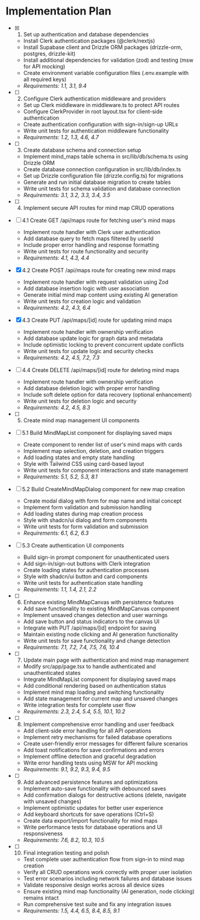# Implementation Plan

-   [x] 1. Set up authentication and database dependencies

    -   Install Clerk authentication packages (@clerk/nextjs)
    -   Install Supabase client and Drizzle ORM packages (drizzle-orm, postgres, drizzle-kit)
    -   Install additional dependencies for validation (zod) and testing (msw for API mocking)
    -   Create environment variable configuration files (.env.example with all required keys)
    -   _Requirements: 1.1, 3.1, 9.4_

-   [ ] 2. Configure Clerk authentication middleware and providers

    -   Set up Clerk middleware in middleware.ts to protect API routes
    -   Configure ClerkProvider in root layout.tsx for client-side authentication
    -   Create authentication configuration with sign-in/sign-up URLs
    -   Write unit tests for authentication middleware functionality
    -   _Requirements: 1.2, 1.3, 4.6, 4.7_

-   [ ] 3. Create database schema and connection setup

    -   Implement mind_maps table schema in src/lib/db/schema.ts using Drizzle ORM
    -   Create database connection configuration in src/lib/db/index.ts
    -   Set up Drizzle configuration file (drizzle.config.ts) for migrations
    -   Generate and run initial database migration to create tables
    -   Write unit tests for schema validation and database connection
    -   _Requirements: 3.1, 3.2, 3.3, 3.4, 3.5_

-   [ ] 4. Implement secure API routes for mind map CRUD operations
-   [ ] 4.1 Create GET /api/maps route for fetching user's mind maps

    -   Implement route handler with Clerk user authentication
    -   Add database query to fetch maps filtered by userId
    -   Include proper error handling and response formatting
    -   Write unit tests for route functionality and security
    -   _Requirements: 4.1, 4.3, 4.4_

-   [x] 4.2 Create POST /api/maps route for creating new mind maps

    -   Implement route handler with request validation using Zod
    -   Add database insertion logic with user association
    -   Generate initial mind map content using existing AI generation
    -   Write unit tests for creation logic and validation
    -   _Requirements: 4.2, 4.3, 6.4_

-   [x] 4.3 Create PUT /api/maps/[id] route for updating mind maps

    -   Implement route handler with ownership verification
    -   Add database update logic for graph data and metadata
    -   Include optimistic locking to prevent concurrent update conflicts
    -   Write unit tests for update logic and security checks
    -   _Requirements: 4.2, 4.5, 7.2, 7.3_

-   [ ] 4.4 Create DELETE /api/maps/[id] route for deleting mind maps

    -   Implement route handler with ownership verification
    -   Add database deletion logic with proper error handling
    -   Include soft delete option for data recovery (optional enhancement)
    -   Write unit tests for deletion logic and security
    -   _Requirements: 4.2, 4.5, 8.3_

-   [ ] 5. Create mind map management UI components
-   [ ] 5.1 Build MindMapList component for displaying saved maps

    -   Create component to render list of user's mind maps with cards
    -   Implement map selection, deletion, and creation triggers
    -   Add loading states and empty state handling
    -   Style with Tailwind CSS using card-based layout
    -   Write unit tests for component interactions and state management
    -   _Requirements: 5.1, 5.2, 5.3, 8.1_

-   [ ] 5.2 Build CreateMindMapDialog component for new map creation

    -   Create modal dialog with form for map name and initial concept
    -   Implement form validation and submission handling
    -   Add loading states during map creation process
    -   Style with shadcn/ui dialog and form components
    -   Write unit tests for form validation and submission
    -   _Requirements: 6.1, 6.2, 6.3_

-   [ ] 5.3 Create authentication UI components

    -   Build sign-in prompt component for unauthenticated users
    -   Add sign-in/sign-out buttons with Clerk integration
    -   Create loading states for authentication processes
    -   Style with shadcn/ui button and card components
    -   Write unit tests for authentication state handling
    -   _Requirements: 1.1, 1.4, 2.1, 2.2_

-   [ ] 6. Enhance existing MindMapCanvas with persistence features

    -   Add save functionality to existing MindMapCanvas component
    -   Implement unsaved changes detection and user warnings
    -   Add save button and status indicators to the canvas UI
    -   Integrate with PUT /api/maps/[id] endpoint for saving
    -   Maintain existing node clicking and AI generation functionality
    -   Write unit tests for save functionality and change detection
    -   _Requirements: 7.1, 7.2, 7.4, 7.5, 7.6, 10.4_

-   [ ] 7. Update main page with authentication and mind map management

    -   Modify src/app/page.tsx to handle authenticated and unauthenticated states
    -   Integrate MindMapList component for displaying saved maps
    -   Add conditional rendering based on authentication status
    -   Implement mind map loading and switching functionality
    -   Add state management for current map and unsaved changes
    -   Write integration tests for complete user flow
    -   _Requirements: 2.3, 2.4, 5.4, 5.5, 10.1, 10.2_

-   [ ] 8. Implement comprehensive error handling and user feedback

    -   Add client-side error handling for all API operations
    -   Implement retry mechanisms for failed database operations
    -   Create user-friendly error messages for different failure scenarios
    -   Add toast notifications for save confirmations and errors
    -   Implement offline detection and graceful degradation
    -   Write error handling tests using MSW for API mocking
    -   _Requirements: 9.1, 9.2, 9.3, 9.4, 9.5_

-   [ ] 9. Add advanced persistence features and optimizations

    -   Implement auto-save functionality with debounced saves
    -   Add confirmation dialogs for destructive actions (delete, navigate with unsaved changes)
    -   Implement optimistic updates for better user experience
    -   Add keyboard shortcuts for save operations (Ctrl+S)
    -   Create data export/import functionality for mind maps
    -   Write performance tests for database operations and UI responsiveness
    -   _Requirements: 7.6, 8.2, 10.3, 10.5_

-   [ ] 10. Final integration testing and polish
    -   Test complete user authentication flow from sign-in to mind map creation
    -   Verify all CRUD operations work correctly with proper user isolation
    -   Test error scenarios including network failures and database issues
    -   Validate responsive design works across all device sizes
    -   Ensure existing mind map functionality (AI generation, node clicking) remains intact
    -   Run comprehensive test suite and fix any integration issues
    -   _Requirements: 1.5, 4.4, 6.5, 8.4, 8.5, 9.1_
